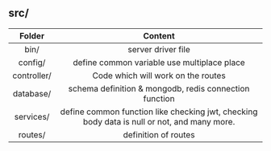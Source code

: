 ## src/

| Folder | Content |
| :---: | :---: |
| bin/ | server driver file | 
| config/ | define common variable use multiplace place |
| controller/ | Code which will work on the routes |
| database/ | schema definition & mongodb, redis connection function |
| services/ | define common function like checking jwt, checking body data is null or not, and many more. |
| routes/ | definition of routes |
